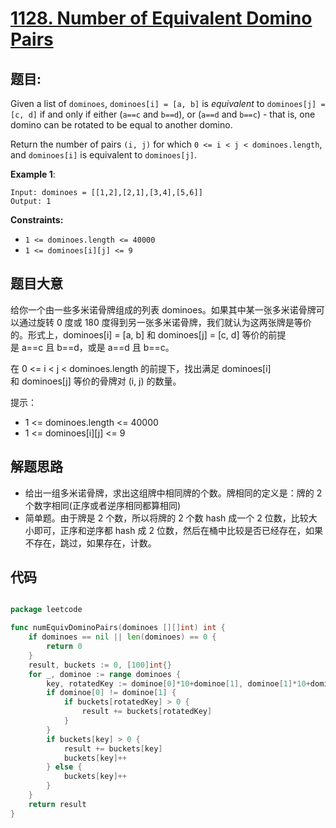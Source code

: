 # [1128. Number of Equivalent Domino Pairs](https://leetcode.com/problems/number-of-equivalent-domino-pairs/)


## 题目:

Given a list of `dominoes`, `dominoes[i] = [a, b]` is *equivalent* to `dominoes[j] = [c, d]` if and only if either (`a==c` and `b==d`), or (`a==d` and `b==c`) - that is, one domino can be rotated to be equal to another domino.

Return the number of pairs `(i, j)` for which `0 <= i < j < dominoes.length`, and `dominoes[i]` is equivalent to `dominoes[j]`.

**Example 1**:

    Input: dominoes = [[1,2],[2,1],[3,4],[5,6]]
    Output: 1

**Constraints:**

- `1 <= dominoes.length <= 40000`
- `1 <= dominoes[i][j] <= 9`


## 题目大意

给你一个由一些多米诺骨牌组成的列表 dominoes。如果其中某一张多米诺骨牌可以通过旋转 0 度或 180 度得到另一张多米诺骨牌，我们就认为这两张牌是等价的。形式上，dominoes[i] = [a, b] 和 dominoes[j] = [c, d] 等价的前提是 a==c 且 b==d，或是 a==d 且 b==c。

在 0 <= i < j < dominoes.length 的前提下，找出满足 dominoes[i] 和 dominoes[j] 等价的骨牌对 (i, j) 的数量。

提示：

- 1 <= dominoes.length <= 40000
- 1 <= dominoes[i][j] <= 9



## 解题思路

- 给出一组多米诺骨牌，求出这组牌中相同牌的个数。牌相同的定义是：牌的 2 个数字相同(正序或者逆序相同都算相同)
- 简单题。由于牌是 2 个数，所以将牌的 2 个数 hash 成一个 2 位数，比较大小即可，正序和逆序都 hash 成 2 位数，然后在桶中比较是否已经存在，如果不存在，跳过，如果存在，计数。


## 代码

```go

package leetcode

func numEquivDominoPairs(dominoes [][]int) int {
	if dominoes == nil || len(dominoes) == 0 {
		return 0
	}
	result, buckets := 0, [100]int{}
	for _, dominoe := range dominoes {
		key, rotatedKey := dominoe[0]*10+dominoe[1], dominoe[1]*10+dominoe[0]
		if dominoe[0] != dominoe[1] {
			if buckets[rotatedKey] > 0 {
				result += buckets[rotatedKey]
			}
		}
		if buckets[key] > 0 {
			result += buckets[key]
			buckets[key]++
		} else {
			buckets[key]++
		}
	}
	return result
}

```